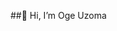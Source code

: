 ##👋 Hi, I’m Oge Uzoma

<!--
🚀 Data Analyst | Python • SQL • Tableau • Power BI | Remote-Ready | Data Storyteller

Passionate about turning data chaos into clarity. Whether it's cleaning thousands of records, building dashboards that deliver insights at a glance, or digging deep into trends that drive strategy—I'm all about data that makes a difference.

🔭 Currently working on a series of mini-projects analyzing business performance, customer behavior, and market trends using Python and SQL
🌱 Sharpening my expertise in advanced statistical modeling and data engineering best practices.
👯 Excited to collaborate on open-source or freelance projects that need data cleaning, analysis, or dashboard development
📫 You can reach me via email at ogeuzoma@hotmail.com or connect with me on LinkedIn at https://www.linkedin.com/in/ogediniru-uzoma/
⚡ Fun fact: I once cleaned 50,000+ rows of chaotic customer data—and loved every minute of it.
-->
